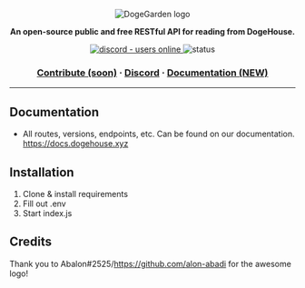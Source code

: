 <p align="center">
  <img src="https://cdn.discordapp.com/attachments/820450983892222022/820961073980899328/dogegarden-bottom-cropped.png" alt="DogeGarden logo" />
</p>
<p align="center">
  <strong>An open-source public and free RESTful API for reading from DogeHouse.</strong>
</p>
<p align="center">
  <a href="https://discord.gg/Nu6KVjJYj6">
    <img src="https://img.shields.io/discord/820442045264691201?style=for-the-badge" alt="discord - users online" />
  </a>
    <img src="https://img.shields.io/website?style=for-the-badge&url=https%3A%2F%2Fapi.dogehouse.xyz" alt="status">
</p>

<h3 align="center">  
  <a href="CONTRIBUTING.md">Contribute (soon)</a>
  <span> · </span>
  <a href="https://discord.gg/Nu6KVjJYj6">Discord</a>
  <span> · </span>
  <a href="https://docs.dogehouse.xyz">Documentation (NEW)</a>
</h3>

---

## Documentation
- All routes, versions, endpoints, etc. Can be found on our documentation. https://docs.dogehouse.xyz

## Installation

1. Clone & install requirements
2. Fill out .env
3. Start index.js

## Credits
Thank you to Abalon#2525/https://github.com/alon-abadi for the awesome logo!

